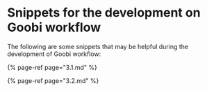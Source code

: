 # Snippets for the development on Goobi workflow

The following are some snippets that may be helpful during the development of Goobi workflow:

{% page-ref page="3.1.md" %}

{% page-ref page="3.2.md" %}